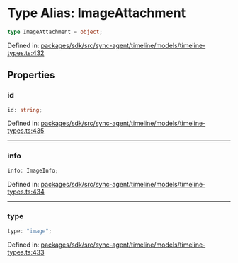 # Type Alias: ImageAttachment

```ts
type ImageAttachment = object;
```

Defined in: [packages/sdk/src/sync-agent/timeline/models/timeline-types.ts:432](https://github.com/towns-protocol/towns/blob/0db1fd0ac7258e8db8cedfb6183e8eade8284fa1/packages/sdk/src/sync-agent/timeline/models/timeline-types.ts#L432)

## Properties

### id

```ts
id: string;
```

Defined in: [packages/sdk/src/sync-agent/timeline/models/timeline-types.ts:435](https://github.com/towns-protocol/towns/blob/0db1fd0ac7258e8db8cedfb6183e8eade8284fa1/packages/sdk/src/sync-agent/timeline/models/timeline-types.ts#L435)

***

### info

```ts
info: ImageInfo;
```

Defined in: [packages/sdk/src/sync-agent/timeline/models/timeline-types.ts:434](https://github.com/towns-protocol/towns/blob/0db1fd0ac7258e8db8cedfb6183e8eade8284fa1/packages/sdk/src/sync-agent/timeline/models/timeline-types.ts#L434)

***

### type

```ts
type: "image";
```

Defined in: [packages/sdk/src/sync-agent/timeline/models/timeline-types.ts:433](https://github.com/towns-protocol/towns/blob/0db1fd0ac7258e8db8cedfb6183e8eade8284fa1/packages/sdk/src/sync-agent/timeline/models/timeline-types.ts#L433)
